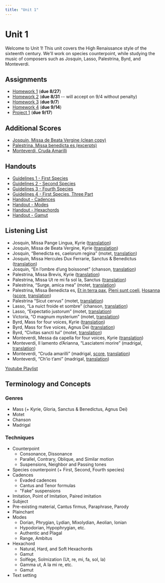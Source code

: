 ```yaml
---
title: "Unit 1"
---
```


# Unit 1

Welcome to Unit 1! This unit covers the High Renaissance style of the 
sixteenth century. We'll work on species counterpoint, while studying 
the music of composers such as Josquin, Lasso, Palestrina, Byrd, and
Monteverdi.

## Assignments

* [Homework 1](HW-1.pdf) (**due 8/27**)
* [Homework 2](HW-2.pdf) (**due 8/31** -- will accept on 9/4 without penalty)
* [Homework 3](HW-3.pdf) (**due 9/7**)
* [Homework 4](HW-4.pdf) (**due 9/14**)
* [Project 1](Project-1.pdf) (**due 9/17**)

## Additional Scores

* [Josquin, Missa de Beata Vergine (clean copy)](missa-de-beata-vergine.pdf)
* [Palestrina, Missa benedicta es (excerpts)](missa-benedicta-es.pdf)
* [Monteverdi, Cruda Amarilli](cruda-amarilli.pdf)

## Handouts

* [Guidelines 1 - First Species](guidelines-1.pdf)
* [Guidelines 2 - Second Species](guidelines-2.pdf)
* [Guidelines 3 - Fourth Species](guidelines-3.pdf)
* [Guidelines 4 - First Species, Three Part](guidelines-4.pdf)
* [Handout - Cadences](cadences.pdf)
* [Handout - Modes](modes.pdf)
* [Handout - Hexachords](hexachords.pdf)
* [Handout - Gamut](gamut.pdf)

## Listening List

* Josquin, Missa Pange Lingua, Kyrie ([translation](/translations/mass.html#kyrie))
* Josquin, Missa de Beata Vergine, Kyrie ([translation](/translations/mass.html#kyrie))
* Josquin, “Benedicta es, caelorum regina” (motet, [translation](/translations/benedicta-es.html))
* Josquin, Missa Hercules Dux Ferrarie, Sanctus & Benedictus ([translation](/translations/mass.html#sanctus))
* Josquin, “En l’ombre d’ung boissonet” (chanson, [translation](/translations/en-lombre-dung-boissonet.html))
* Palestrina, Missa Brevis, Kyrie ([translation](/translations/mass.html#kyrie))
* Palestrina, Missa Ut re mi fa sol la, Sanctus ([translation](/translations/mass.html#sanctus))
* Palestrina, “Surge, amica mea” (motet, [translation](/translations/surge-amica-mea.html))
* Palestrina, Missa Benedicta es, [Et in terra pax](https://youtu.be/l-UZKRSA-C0?t=915), [Pleni sunt coeli](https://youtu.be/l-UZKRSA-C0?t=2200), [Hosanna](https://youtu.be/l-UZKRSA-C0?t=2295)  ([score](missa-benedicta-es.pdf), [translation](/translations/mass.html#gloria))
* Palestrina “Sicut cervus”  (motet, [translation](/translations/sicut-cervus.html))
* Lasso, “La nuict froide et sombre” (chanson, [translation](/translations/la-nuict-froide-et-sombre.html))
* Lasso, “Expectatio justorum” (motet, [translation](/translations/expectatio-justorum.html))
* Victoria, “O magnum mysterium” (motet, [translation](/translations/o-magnum-mysterium.html))
* Byrd, Mass for four voices, Kyrie ([translation](/translations/mass.html#kyrie))
* Byrd, Mass for five voices, Agnus Dei ([translation](/translations/mass.html#agnus-dei))
* Byrd, “Civitas sancti tui” (motet, [translation](/translations/civitas-sancti-tui.html))
* Monteverdi, Messa da capella for four voices, Kyrie ([translation](/translations/mass.html#kyrie))
* Monteverdi, Il lamento d’Arianna, “Lasciatemi morire” (madrigal, [translation](/translations/lasciatemi-morire.html))
* Monteverdi, “Cruda amarilli” (madrigal, [score](), [translation](/translations/cruda-amarilli.html))
* Monteverdi, “Ch’io t’ami” (madrigal, [translation](/translations/chio-tami.html))

[Youtube Playlist](https://www.youtube.com/playlist?list=PLYyTDR5WeGuTtL7G92HVmXBzi6G2xiL1a)

## Terminology and Concepts

### Genres

* Mass (+ Kyrie, Gloria, Sanctus & Benedictus, Agnus Dei)
* Motet
* Chanson
* Madrigal

### Techniques

* Counterpoint
  * Consonance, Dissonance
  * Parallel, Contrary, Oblique, and Similar motion
  * Suspensions, Neighbor and Passing tones
* Species counterpoint (+ First, Second, Fourth species)
* Cadences
  * Evaded cadences
  * Cantus and Tenor formulas
  * "Fake" suspensions
* Imitation, Point of Imitation, Paired imitation
* Subject
* Pre-existing material, Cantus firmus, Paraphrase, Parody
* Plainchant 
* Modes
  * Dorian, Phrygian, Lydian, Mixolydian, Aeolian, Ionian
  * Hypodorian, Hypophrygian, etc.
  * Authentic and Plagal
  * Range, Ambitus
* Hexachord
  * Natural, Hard, and Soft Hexachords
  * Gamut
  * Solfège, Solmization (Ut, re, mi, fa, sol, la)
  * Gamma ut, A la mi re, etc.
  * Gamut
* Text setting
